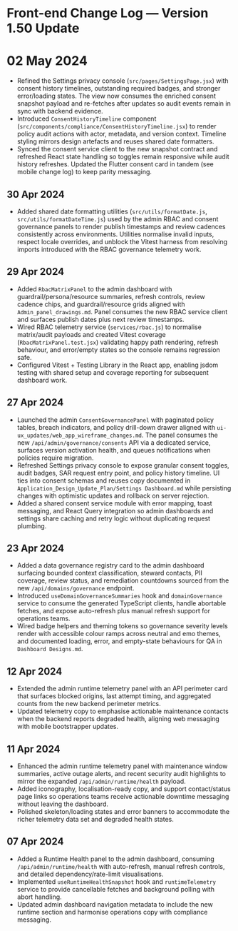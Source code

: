 # Front-end Change Log — Version 1.50 Update

# 02 May 2024
- Refined the Settings privacy console (`src/pages/SettingsPage.jsx`) with consent history timelines, outstanding required badges,
  and stronger error/loading states. The view now consumes the enriched consent snapshot payload and re-fetches after updates so
  audit events remain in sync with backend evidence.
- Introduced `ConsentHistoryTimeline` component (`src/components/compliance/ConsentHistoryTimeline.jsx`) to render policy audit
  actions with actor, metadata, and version context. Timeline styling mirrors design artefacts and reuses shared date formatters.
- Synced the consent service client to the new snapshot contract and refreshed React state handling so toggles remain responsive
  while audit history refreshes. Updated the Flutter consent card in tandem (see mobile change log) to keep parity messaging.

## 30 Apr 2024
- Added shared date formatting utilities (`src/utils/formatDate.js`,
  `src/utils/formatDateTime.js`) used by the admin RBAC and consent governance
  panels to render publish timestamps and review cadences consistently across
  environments. Utilities normalise invalid inputs, respect locale overrides,
  and unblock the Vitest harness from resolving imports introduced with the
  RBAC governance telemetry work.

## 29 Apr 2024
- Added `RbacMatrixPanel` to the admin dashboard with guardrail/persona/resource
  summaries, refresh controls, review cadence chips, and guardrail/resource grids
  aligned with `Admin_panel_drawings.md`. Panel consumes the new RBAC service
  client and surfaces publish dates plus next review timestamps.
- Wired RBAC telemetry service (`services/rbac.js`) to normalise matrix/audit
  payloads and created Vitest coverage (`RbacMatrixPanel.test.jsx`) validating
  happy path rendering, refresh behaviour, and error/empty states so the console
  remains regression safe.
- Configured Vitest + Testing Library in the React app, enabling jsdom testing
  with shared setup and coverage reporting for subsequent dashboard work.

## 27 Apr 2024
- Launched the admin `ConsentGovernancePanel` with paginated policy tables,
  breach indicators, and policy drill-down drawer aligned with
  `ui-ux_updates/web_app_wireframe_changes.md`. The panel consumes the new
  `/api/admin/governance/consents` API via a dedicated service, surfaces version
  activation health, and queues notifications when policies require migration.
- Refreshed Settings privacy console to expose granular consent toggles, audit
  badges, SAR request entry point, and policy history timeline. UI ties into
  consent schemas and reuses copy documented in
  `Application_Design_Update_Plan/Settings Dashboard.md` while persisting changes
  with optimistic updates and rollback on server rejection.
- Added a shared consent service module with error mapping, toast messaging, and
  React Query integration so admin dashboards and settings share caching and
  retry logic without duplicating request plumbing.

## 23 Apr 2024
- Added a data governance registry card to the admin dashboard surfacing bounded
  context classification, steward contacts, PII coverage, review status, and
  remediation countdowns sourced from the new `/api/domains/governance` endpoint.
- Introduced `useDomainGovernanceSummaries` hook and `domainGovernance` service to
  consume the generated TypeScript clients, handle abortable fetches, and expose
  auto-refresh plus manual refresh support for operations teams.
- Wired badge helpers and theming tokens so governance severity levels render with
  accessible colour ramps across neutral and emo themes, and documented loading,
  error, and empty-state behaviours for QA in `Dashboard Designs.md`.

## 12 Apr 2024
- Extended the admin runtime telemetry panel with an API perimeter card that surfaces blocked origins, last attempt timing, and
  aggregated counts from the new backend perimeter metrics.
- Updated telemetry copy to emphasise actionable maintenance contacts when the backend reports degraded health, aligning web
  messaging with mobile bootstrapper updates.

## 11 Apr 2024
- Enhanced the admin runtime telemetry panel with maintenance window summaries, active outage alerts, and recent security audit
  highlights to mirror the expanded `/api/admin/runtime/health` payload.
- Added iconography, localisation-ready copy, and support contact/status page links so operations teams receive actionable
  downtime messaging without leaving the dashboard.
- Polished skeleton/loading states and error banners to accommodate the richer telemetry data set and degraded health states.

## 07 Apr 2024
- Added a Runtime Health panel to the admin dashboard, consuming `/api/admin/runtime/health` with auto-refresh, manual refresh controls, and detailed dependency/rate-limit visualisations.
- Implemented `useRuntimeHealthSnapshot` hook and `runtimeTelemetry` service to provide cancellable fetches and background polling with abort handling.
- Updated admin dashboard navigation metadata to include the new runtime section and harmonise operations copy with compliance messaging.
